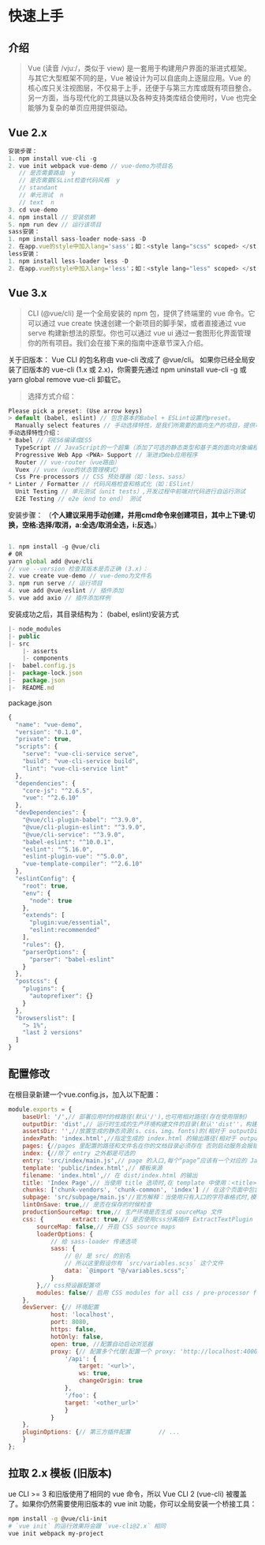 # 快速上手

## 介绍
> Vue (读音 /vjuː/，类似于 view) 是一套用于构建用户界面的渐进式框架。与其它大型框架不同的是，Vue 被设计为可以自底向上逐层应用。Vue 的核心库只关注视图层，不仅易于上手，还便于与第三方库或既有项目整合。另一方面，当与现代化的工具链以及各种支持类库结合使用时，Vue 也完全能够为复杂的单页应用提供驱动。

## Vue 2.x
``` js
安装步骤：
1. npm install vue-cli -g
2. vue init webpack vue-demo // vue-demo为项目名
   // 是否需要路由  y
   // 是否需要ESLint检查代码风格  y
   // standant 
   // 单元测试  n
   // text  n
3. cd vue-demo
4. npm install // 安装依赖
5. npm run dev // 运行该项目
sass安装：
1. npm install sass-loader node-sass -D
2. 在app.vue的style中加入lang='sass'；如：<style lang="scss" scoped> </style>
less安装：
1. npm install less-loader less -D
2. 在app.vue的style中加入lang='less'；如：<style lang="less" scoped> </style>
```

## Vue 3.x
> CLI (@vue/cli) 是一个全局安装的 npm 包，提供了终端里的 vue 命令。它可以通过 vue create 快速创建一个新项目的脚手架，或者直接通过 vue serve 构建新想法的原型。你也可以通过 vue ui 通过一套图形化界面管理你的所有项目。我们会在接下来的指南中逐章节深入介绍。

关于旧版本：
Vue CLI 的包名称由 vue-cli 改成了 @vue/cli。 如果你已经全局安装了旧版本的 vue-cli (1.x 或 2.x)，你需要先通过 npm uninstall vue-cli -g 或 yarn global remove vue-cli 卸载它。

> 选择方式介绍：
``` js
Please pick a preset: (Use arrow keys)
> default (babel, eslint) // 包含基本的Babel + ESLint设置的preset。
  Manually select features // 手动选择特性，是我们所需要的面向生产的项目，提供可选功能的 npm 包。
手动选择特性介绍：
* Babel // 将ES6编译成ES5
  TypeScript // JavaScript的一个超集（添加了可选的静态类型和基于类的面向对象编程：类型批注和编译时类型检查、类、接口、模块、lambda 函数）
  Progressive Web App <PWA> Support // 渐进式Web应用程序
  Router // vue-router（vue路由）
  Vuex // vuex（vue的状态管理模式）
  Css Pre-processors // CSS 预处理器（如：less、sass）
* Linter / Formatter // 代码风格检查和格式化（如：ESlint）
  Unit Testing // 单元测试（unit tests）,开发过程中前端对代码进行自运行测试
  E2E Testing // e2e（end to end） 测试

```
安装步骤： （**个人建议采用手动创建，并用cmd命令来创建项目，其中上下键:切换，空格:选择/取消，a:全选/取消全选，i:反选。**）
``` js

1. npm install -g @vue/cli
# OR
yarn global add @vue/cli
// vue --version 检查其版本是否正确 (3.x)：
2. vue create vue-demo // vue-demo为文件名
3. npm run serve // 运行项目
4. vue add @vue/eslint // 插件添加
5. vue add axio // 插件添加样例
```
安装成功之后，其目录结构为： (babel, eslint)安装方式
``` js
|- node_modules
|- public
|- src
    |- asserts
    |- components
|-  babel.config.js
|-  package-lock.json
|-  package.json
|-  README.md
```
package.json
``` js
{
  "name": "vue-demo",
  "version": "0.1.0",
  "private": true,
  "scripts": {
    "serve": "vue-cli-service serve",
    "build": "vue-cli-service build",
    "lint": "vue-cli-service lint"
  },
  "dependencies": {
    "core-js": "^2.6.5",
    "vue": "^2.6.10"
  },
  "devDependencies": {
    "@vue/cli-plugin-babel": "^3.9.0",
    "@vue/cli-plugin-eslint": "^3.9.0",
    "@vue/cli-service": "^3.9.0",
    "babel-eslint": "^10.0.1",
    "eslint": "^5.16.0",
    "eslint-plugin-vue": "^5.0.0",
    "vue-template-compiler": "^2.6.10"
  },
  "eslintConfig": {
    "root": true,
    "env": {
      "node": true
    },
    "extends": [
      "plugin:vue/essential",
      "eslint:recommended"
    ],
    "rules": {},
    "parserOptions": {
      "parser": "babel-eslint"
    }
  },
  "postcss": {
    "plugins": {
      "autoprefixer": {}
    }
  },
  "browserslist": [
    "> 1%",
    "last 2 versions"
  ]
}

```
## 配置修改
在根目录新建一个vue.config.js，加入以下配置：
``` js
module.exports = {   
    baseUrl: '/',// 部署应用时的根路径(默认'/'),也可用相对路径(存在使用限制)    
    outputDir: 'dist',// 运行时生成的生产环境构建文件的目录(默认''dist''，构建之前会被清除)   
    assetsDir: '',//放置生成的静态资源(s、css、img、fonts)的(相对于 outputDir 的)目录(默认'')    
    indexPath: 'index.html',//指定生成的 index.html 的输出路径(相对于 outputDir)也可以是一个绝对路径。    
    pages: {//pages 里配置的路径和文件名在你的文档目录必须存在 否则启动服务会报错        
    index: {//除了 entry 之外都是可选的            
    entry: 'src/index/main.js',// page 的入口,每个“page”应该有一个对应的 JavaScript 入口文件            
    template: 'public/index.html',// 模板来源            
    filename: 'index.html',// 在 dist/index.html 的输出            
    title: 'Index Page',// 当使用 title 选项时,在 template 中使用：<title><%= htmlWebpackPlugin.options.title %></title>           
    chunks: ['chunk-vendors', 'chunk-common', 'index'] // 在这个页面中包含的块，默认情况下会包含,提取出来的通用 chunk 和 vendor chunk        },        
    subpage: 'src/subpage/main.js'//官方解释：当使用只有入口的字符串格式时,模板会被推导为'public/subpage.html',若找不到就回退到'public/index.html',输出文件名会被推导为'subpage.html'    },    
    lintOnSave: true,// 是否在保存的时候检查    
    productionSourceMap: true,// 生产环境是否生成 sourceMap 文件    
    css: {        extract: true,// 是否使用css分离插件 ExtractTextPlugin        
        sourceMap: false,// 开启 CSS source maps        
        loaderOptions: {
            // 给 sass-loader 传递选项
            sass: {
                // @/ 是 src/ 的别名
                // 所以这里假设你有 `src/variables.scss` 这个文件
                data: `@import "@/variables.scss";`
            }
        },// css预设器配置项        
        modules: false// 启用 CSS modules for all css / pre-processor files.    
    },    
    devServer: {// 环境配置        
            host: 'localhost',        
            port: 8080,        
            https: false,        
            hotOnly: false,        
            open: true, //配置自动启动浏览器        
            proxy: {// 配置多个代理(配置一个 proxy: 'http://localhost:4000' )            
                '/api': {                
                    target: '<url>',                
                    ws: true,                
                    changeOrigin: true            
                },            
                '/foo': {                
                target: '<other_url>'            
                }        
            }    
    },    
    pluginOptions: {// 第三方插件配置        // ...    
    }
};
```
## 拉取 2.x 模板 (旧版本)
ue CLI >= 3 和旧版使用了相同的 vue 命令，所以 Vue CLI 2 (vue-cli) 被覆盖了。如果你仍然需要使用旧版本的 vue init 功能，你可以全局安装一个桥接工具：

``` sh
npm install -g @vue/cli-init
# `vue init` 的运行效果将会跟 `vue-cli@2.x` 相同
vue init webpack my-project
```
